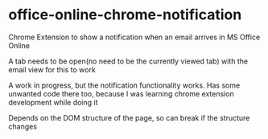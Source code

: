 # office-online-chrome-notification
Chrome Extension to show a notification when an email arrives in MS Office Online

A tab needs to be open(no need to be the currently viewed tab) with the email view for this to work

A work in progress, but the notification functionality works. Has some unwanted code there too, because I was learning chrome extension development while doing it

Depends on the DOM structure of the page, so can break if the structure changes
